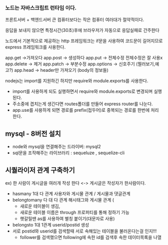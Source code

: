 ### 노드는 자바스크립트 런타임 이다.

프론트서버 + 백엔드서버  큰 컴퓨터보다는 작은 컴퓨터 여러대가 절약적이다.

응답을 보내지 않으면 특정시간(30초)후에 브라우저가 자동으로 응답실패로 간주한다

노드에서 기본적으로 제공하는 http 프레임워크는 if문을 사용하여 코드문이 길어지므로 express 프레임워크를 사용한다.

app.get ->가져오다
app.post -> 생성하다
app.put -> 전체수정 전체수정은 잘 사용x
app.delete -> 제거
app.patch -> 부분수정 
app.options -> 신호주기 (찔러보기,예고?) 
app.head -> header만 가져오기 (body의 정보들)

nodejs는  import를 지원하긴 하지만 require와 module.exports를 사용한다.
  - import를 사용하게 되도 실행하면서 require와 module.exports로 변경되며 실행된다.
  - 주소중에 겹치는게 생긴다면 routes폴더를 만들어 express router를 나눈다.
  - app.use를 사용하게 되면 경로를 prefix(접두어)로 중복되는 경로를 한번에 처리한다. 


## mysql - 8버전 설치

 - node와 mysql을 연결해주는 드라이버: mysql2
 - sql문을 조작해주는 라이브러리 : sequeluze , sequelize-cli

## 시퀄라이저 관계 구축하기
ex) 한 사람이 게시글을 여러개 작성 한다  <-> 게시글은 작성자가 한사람이다.
  - hasmany 1대 다 관계  사용자와 게시물 관계 / 게시물과 댓글관계
  - belongtomany 다 대 다 관계    해시태그와 게시물 관계  (
    - 새로운 테이블이 생김,
    - 새로운 테이블 이름은 through 프로퍼티를 통해 정하기 가능 
    - 햇갈릴땐 as를 사용하여 별칭 붙이기(대문자로 사용)
  - belongsto 1대 1관계  userid/postid 생성
  - 서로 postid와 userid를 검색할때 서로 속해있는 테이블을 불러온다는걸 인지!!!
     - follower를 검색했으면 following에 속한 id를 검색후 속한 데이터목록을 나열